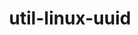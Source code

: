 ---
title: "util-linux-uuid"
layout: cache
categories: [package, develop]
meta: {"compilers": ["cce@18.0.0", "gcc@10.2.1", "gcc@10.3.0", "gcc@10.5.0", "gcc@11.1.0", "gcc@11.4.0", "gcc@12.3.0", "gcc@12.4.0", "gcc@13.2.0", "gcc@13.3.0", "gcc@7.3.1", "gcc@7.5.0", "gcc@9.4.0", "intel-oneapi-compilers@2024.1.0", "intel-oneapi-compilers@2025.1.0"], "num_specs": 78, "num_specs_by_stack": {"aws-isc": 1, "aws-isc-aarch64": 1, "aws-pcluster-neoverse_v1": 4, "aws-pcluster-x86_64_v4": 12, "bootstrap-x86_64-linux-gnu": 4, "build_systems": 4, "data-vis-sdk": 4, "developer-tools": 1, "developer-tools-aarch64-linux-gnu": 4, "developer-tools-manylinux2014": 1, "developer-tools-x86_64_v3-linux-gnu": 4, "e4s": 4, "e4s-cray-rhel": 3, "e4s-cray-sles": 1, "e4s-neoverse-v2": 4, "e4s-neoverse_v1": 1, "e4s-oneapi": 4, "e4s-power": 1, "e4s-rocm-external": 4, "gpu-tests": 3, "hep": 4, "ml-linux-aarch64-cpu": 4, "ml-linux-aarch64-cuda": 4, "ml-linux-x86_64-cpu": 4, "ml-linux-x86_64-cuda": 4, "ml-linux-x86_64-rocm": 4, "radiuss": 4, "radiuss-aws": 4, "radiuss-aws-aarch64": 5, "root": 78, "tutorial": 8}, "oss": ["amzn2", "centos7", "rhel8", "sle_hpc15", "ubuntu18.04", "ubuntu20.04", "ubuntu22.04", "ubuntu24.04"], "platforms": ["linux"], "stacks": ["aws-isc", "aws-isc-aarch64", "aws-pcluster-neoverse_v1", "aws-pcluster-x86_64_v4", "bootstrap-x86_64-linux-gnu", "build_systems", "data-vis-sdk", "developer-tools", "developer-tools-aarch64-linux-gnu", "developer-tools-manylinux2014", "developer-tools-x86_64_v3-linux-gnu", "e4s", "e4s-cray-rhel", "e4s-cray-sles", "e4s-neoverse-v2", "e4s-neoverse_v1", "e4s-oneapi", "e4s-power", "e4s-rocm-external", "gpu-tests", "hep", "ml-linux-aarch64-cpu", "ml-linux-aarch64-cuda", "ml-linux-x86_64-cpu", "ml-linux-x86_64-cuda", "ml-linux-x86_64-rocm", "radiuss", "radiuss-aws", "radiuss-aws-aarch64", "root", "tutorial"], "targets": ["aarch64", "neoverse_v1", "neoverse_v2", "ppc64le", "x86_64_v3", "x86_64_v4"], "versions": ["2.38.1", "2.40.1", "2.40.2", "2.40.4", "2.41"]}
spec_details: [{"compiler": "gcc@11.4.0", "hash": "2d74olslnqffycllu3iqrzlt266ffha4", "os": "ubuntu22.04", "platform": "linux", "size": "-", "stacks": ["e4s-neoverse-v2", "root"], "target": "neoverse_v2", "variants": ["build_system=autotools"], "versions": ["2.41"]}, {"compiler": "gcc@11.1.0", "hash": "2olthk4n2eglo5bivpiwa5jkpebire2g", "os": "ubuntu20.04", "platform": "linux", "size": "-", "stacks": ["data-vis-sdk", "root"], "target": "x86_64_v3", "variants": ["build_system=autotools"], "versions": ["2.41"]}, {"compiler": "gcc@7.3.1", "hash": "3bqtro4gfccd25s5reg2hddp6yziszj6", "os": "amzn2", "platform": "linux", "size": "-", "stacks": ["radiuss-aws", "root"], "target": "x86_64_v3", "variants": ["build_system=autotools"], "versions": ["2.41"]}, {"compiler": "gcc@12.4.0", "hash": "3nhnkw3bjgpepumfmz5p367h5kyfbgx7", "os": "amzn2", "platform": "linux", "size": "-", "stacks": ["aws-pcluster-neoverse_v1", "root"], "target": "neoverse_v1", "variants": ["build_system=autotools"], "versions": ["2.40.4"]}, {"compiler": "gcc@11.4.0", "hash": "47x2hjvcat6oe6hbyswfiekaltofzvrw", "os": "ubuntu22.04", "platform": "linux", "size": "-", "stacks": ["e4s", "e4s-rocm-external", "hep", "root", "tutorial"], "target": "x86_64_v3", "variants": ["build_system=autotools"], "versions": ["2.41"]}, {"compiler": "intel-oneapi-compilers@2024.1.0", "hash": "4xr53j3qbbvbgbn2mavmal3ekuponmij", "os": "amzn2", "platform": "linux", "size": "-", "stacks": ["aws-pcluster-x86_64_v4", "root"], "target": "x86_64_v4", "variants": ["build_system=autotools"], "versions": ["2.41"]}, {"compiler": "gcc@11.4.0", "hash": "57lv7xdyv2j3pm25ao6mu3rrszlq6edn", "os": "ubuntu22.04", "platform": "linux", "size": "-", "stacks": ["e4s-neoverse_v1", "root"], "target": "neoverse_v1", "variants": ["build_system=autotools"], "versions": ["2.40.2"]}, {"compiler": "gcc@11.4.0", "hash": "5ppx754zmf3bferqitwg33zmo7t55eyz", "os": "ubuntu22.04", "platform": "linux", "size": "-", "stacks": ["e4s", "e4s-rocm-external", "hep", "root", "tutorial"], "target": "x86_64_v3", "variants": ["build_system=autotools"], "versions": ["2.40.4"]}, {"compiler": "gcc@7.5.0", "hash": "5yrjssphnz2csrx23rhpla4mbrfqv5g7", "os": "ubuntu18.04", "platform": "linux", "size": "-", "stacks": ["developer-tools", "root"], "target": "x86_64_v3", "variants": ["build_system=autotools"], "versions": ["2.40.1"]}, {"compiler": "intel-oneapi-compilers@2024.1.0", "hash": "6duzilesddo7xot5gyuxbbj3v5pwkbbf", "os": "amzn2", "platform": "linux", "size": "-", "stacks": ["aws-pcluster-x86_64_v4", "root"], "target": "x86_64_v3", "variants": ["build_system=autotools"], "versions": ["2.41"]}, {"compiler": "cce@18.0.0", "hash": "6rrzla4mebdbqbwzgpzhxar2f2mffmil", "os": "rhel8", "platform": "linux", "size": "-", "stacks": ["e4s-cray-rhel", "root"], "target": "x86_64_v3", "variants": ["build_system=autotools"], "versions": ["2.41"]}, {"compiler": "gcc@13.3.0", "hash": "7r4hacowqwji65mwxzjltxact5pzdrng", "os": "rhel8", "platform": "linux", "size": "-", "stacks": ["developer-tools-aarch64-linux-gnu", "root"], "target": "aarch64", "variants": ["build_system=autotools"], "versions": ["2.41"]}, {"compiler": "gcc@10.5.0", "hash": "7syfs5o2gpf533fzpizf7g5bjfbiz3k7", "os": "centos7", "platform": "linux", "size": "-", "stacks": ["developer-tools-x86_64_v3-linux-gnu", "root"], "target": "x86_64_v3", "variants": ["build_system=autotools"], "versions": ["2.41"]}, {"compiler": "gcc@12.3.0", "hash": "7tbqmhm4hepciogzgui7ab5qqfdsb5rm", "os": "ubuntu22.04", "platform": "linux", "size": "-", "stacks": ["root", "tutorial"], "target": "x86_64_v3", "variants": ["build_system=autotools"], "versions": ["2.41"]}, {"compiler": "intel-oneapi-compilers@2024.1.0", "hash": "7vej6k3u7gl3sng6jajhifn3m36txmbt", "os": "amzn2", "platform": "linux", "size": "-", "stacks": ["aws-pcluster-x86_64_v4", "root"], "target": "x86_64_v3", "variants": ["build_system=autotools"], "versions": ["2.41"]}, {"compiler": "gcc@13.3.0", "hash": "bzvb2ual6b53mznybxs45yv2ggbrcaxm", "os": "rhel8", "platform": "linux", "size": "-", "stacks": ["developer-tools-aarch64-linux-gnu", "root"], "target": "aarch64", "variants": ["build_system=autotools"], "versions": ["2.41"]}, {"compiler": "gcc@7.3.1", "hash": "ceovn55t4r5g3wn4agqfblkhis6v6ios", "os": "amzn2", "platform": "linux", "size": "-", "stacks": ["radiuss-aws-aarch64", "root"], "target": "aarch64", "variants": ["build_system=autotools"], "versions": ["2.41"]}, {"compiler": "cce@18.0.0", "hash": "ckihiakonlppkbtmgeniz4ie7rwnjley", "os": "rhel8", "platform": "linux", "size": "-", "stacks": ["e4s-cray-rhel", "root"], "target": "x86_64_v3", "variants": ["build_system=autotools"], "versions": ["2.41"]}, {"compiler": "intel-oneapi-compilers@2024.1.0", "hash": "cxomro2s4c23wqv4fheuct4kf3ek2mmd", "os": "amzn2", "platform": "linux", "size": "-", "stacks": ["aws-pcluster-x86_64_v4", "root"], "target": "x86_64_v3", "variants": ["build_system=autotools"], "versions": ["2.41"]}, {"compiler": "gcc@7.3.1", "hash": "dcjayelnkvyl3tuzeirxj4swirawc2mi", "os": "amzn2", "platform": "linux", "size": "-", "stacks": ["radiuss-aws-aarch64", "root"], "target": "aarch64", "variants": ["build_system=autotools"], "versions": ["2.41"]}, {"compiler": "intel-oneapi-compilers@2025.1.0", "hash": "dcyuk32w5dzgwlkzitzmzgftss6y63pb", "os": "ubuntu22.04", "platform": "linux", "size": "-", "stacks": ["e4s-oneapi", "root"], "target": "x86_64_v3", "variants": ["build_system=autotools"], "versions": ["2.41"]}, {"compiler": "gcc@11.4.0", "hash": "ee35uumq6ydhw3zi3kklcjafb555ipu3", "os": "ubuntu22.04", "platform": "linux", "size": "-", "stacks": ["e4s", "e4s-rocm-external", "hep", "root", "tutorial"], "target": "x86_64_v3", "variants": ["build_system=autotools"], "versions": ["2.41"]}, {"compiler": "gcc@7.3.1", "hash": "ek2lnr7y5vnxyqaxp5kyxwiibxxgja7q", "os": "amzn2", "platform": "linux", "size": "-", "stacks": ["aws-isc", "root"], "target": "x86_64_v3", "variants": ["build_system=autotools"], "versions": ["2.40.2"]}, {"compiler": "gcc@13.3.0", "hash": "ek4vqb5wt6u4ky3fbdlznv4ek5u5ilhu", "os": "rhel8", "platform": "linux", "size": "-", "stacks": ["developer-tools-aarch64-linux-gnu", "root"], "target": "aarch64", "variants": ["build_system=autotools"], "versions": ["2.41"]}, {"compiler": "gcc@13.2.0", "hash": "era7fflfueqa6yliip5kl4afy6gpjpnm", "os": "ubuntu24.04", "platform": "linux", "size": "-", "stacks": ["ml-linux-aarch64-cpu", "ml-linux-aarch64-cuda", "root"], "target": "aarch64", "variants": ["build_system=autotools"], "versions": ["2.41"]}, {"compiler": "intel-oneapi-compilers@2025.1.0", "hash": "f5ojngxq2dfwjmhqchw5gagvdgk2fz45", "os": "ubuntu22.04", "platform": "linux", "size": "-", "stacks": ["e4s-oneapi", "root"], "target": "x86_64_v3", "variants": ["build_system=autotools"], "versions": ["2.41"]}, {"compiler": "gcc@12.3.0", "hash": "f7wzcq6jgkfwggy6u27zgjfq3lqk3dza", "os": "ubuntu22.04", "platform": "linux", "size": "-", "stacks": ["root", "tutorial"], "target": "x86_64_v3", "variants": ["build_system=autotools"], "versions": ["2.41"]}, {"compiler": "gcc@7.5.0", "hash": "fdeyxxy4frsrkiriaomqi6czufkcivag", "os": "ubuntu18.04", "platform": "linux", "size": "-", "stacks": ["build_systems", "radiuss", "root"], "target": "x86_64_v3", "variants": ["build_system=autotools"], "versions": ["2.40.4"]}, {"compiler": "gcc@7.5.0", "hash": "fkt2jbbnut4zyudfnzxpbannitflibnv", "os": "ubuntu18.04", "platform": "linux", "size": "-", "stacks": ["build_systems", "radiuss", "root"], "target": "x86_64_v3", "variants": ["build_system=autotools"], "versions": ["2.41"]}, {"compiler": "intel-oneapi-compilers@2025.1.0", "hash": "g42p6ymetrnxv4vyfx5vypnymbxetam7", "os": "ubuntu22.04", "platform": "linux", "size": "-", "stacks": ["e4s-oneapi", "root"], "target": "x86_64_v3", "variants": ["build_system=autotools"], "versions": ["2.41"]}, {"compiler": "gcc@11.1.0", "hash": "gfkjpzvkcbnv5nbceaedh5dnc64fngbj", "os": "ubuntu20.04", "platform": "linux", "size": "-", "stacks": ["data-vis-sdk", "root"], "target": "x86_64_v3", "variants": ["build_system=autotools"], "versions": ["2.40.4"]}, {"compiler": "gcc@13.3.0", "hash": "gfrj3omddmqwlm5ho7s3bk737pqx7la7", "os": "rhel8", "platform": "linux", "size": "-", "stacks": ["developer-tools-aarch64-linux-gnu", "root"], "target": "aarch64", "variants": ["build_system=autotools"], "versions": ["2.40.4"]}, {"compiler": "gcc@13.2.0", "hash": "gzi3aafzsnuei6h3u3zuhvjj73gko2wx", "os": "ubuntu24.04", "platform": "linux", "size": "-", "stacks": ["ml-linux-aarch64-cpu", "ml-linux-aarch64-cuda", "root"], "target": "aarch64", "variants": ["build_system=autotools"], "versions": ["2.40.4"]}, {"compiler": "gcc@12.3.0", "hash": "hn7kalkhslnibxpdwcwjwuemiyqx7f2h", "os": "ubuntu22.04", "platform": "linux", "size": "-", "stacks": ["root", "tutorial"], "target": "x86_64_v3", "variants": ["build_system=autotools"], "versions": ["2.40.4"]}, {"compiler": "gcc@12.3.0", "hash": "huxhmxq4lc3wwimitnn7g5iehvh3gsu6", "os": "ubuntu22.04", "platform": "linux", "size": "-", "stacks": ["root", "tutorial"], "target": "x86_64_v3", "variants": ["build_system=autotools"], "versions": ["2.41"]}, {"compiler": "gcc@7.3.1", "hash": "iho3diowdligfpyyzllf46tquuc6p36s", "os": "amzn2", "platform": "linux", "size": "-", "stacks": ["aws-isc-aarch64", "root"], "target": "aarch64", "variants": ["build_system=autotools"], "versions": ["2.40.2"]}, {"compiler": "intel-oneapi-compilers@2024.1.0", "hash": "ijrw222pwnrc3v2hmcstk4x27r6rjjdc", "os": "amzn2", "platform": "linux", "size": "-", "stacks": ["aws-pcluster-x86_64_v4", "root"], "target": "x86_64_v4", "variants": ["build_system=autotools"], "versions": ["2.40.4"]}, {"compiler": "intel-oneapi-compilers@2024.1.0", "hash": "il2izaqrpebtut47tva5ssmyi6vym7ek", "os": "amzn2", "platform": "linux", "size": "-", "stacks": ["aws-pcluster-x86_64_v4", "root"], "target": "x86_64_v3", "variants": ["build_system=autotools"], "versions": ["2.41"]}, {"compiler": "gcc@13.2.0", "hash": "ioznyhkotisqepsizgzenps4borxjgbt", "os": "ubuntu24.04", "platform": "linux", "size": "-", "stacks": ["bootstrap-x86_64-linux-gnu", "ml-linux-x86_64-cpu", "ml-linux-x86_64-cuda", "ml-linux-x86_64-rocm", "root"], "target": "x86_64_v3", "variants": ["build_system=autotools"], "versions": ["2.41"]}, {"compiler": "gcc@7.3.1", "hash": "j55qg5iz4d3tebkobrjh5n2jo4tqdjsi", "os": "amzn2", "platform": "linux", "size": "-", "stacks": ["radiuss-aws-aarch64", "root"], "target": "aarch64", "variants": ["build_system=autotools"], "versions": ["2.41"]}, {"compiler": "gcc@10.2.1", "hash": "jdcnfvde37i43ajzlhl4qvjeacjidadd", "os": "centos7", "platform": "linux", "size": "-", "stacks": ["developer-tools-manylinux2014", "root"], "target": "x86_64_v3", "variants": ["build_system=autotools"], "versions": ["2.40.2"]}, {"compiler": "gcc@12.4.0", "hash": "jlyukprwvz4ny3ywswp3sv76ecfvxf73", "os": "amzn2", "platform": "linux", "size": "-", "stacks": ["aws-pcluster-neoverse_v1", "root"], "target": "neoverse_v1", "variants": ["build_system=autotools"], "versions": ["2.41"]}, {"compiler": "gcc@7.3.1", "hash": "jt27v7gqbg53kju3jgut2v4nd6wvycuq", "os": "amzn2", "platform": "linux", "size": "-", "stacks": ["radiuss-aws-aarch64", "root"], "target": "aarch64", "variants": ["build_system=autotools"], "versions": ["2.40.4"]}, {"compiler": "gcc@12.4.0", "hash": "jumnqk3qy4vtm3i36cbcjney23xwthk2", "os": "amzn2", "platform": "linux", "size": "-", "stacks": ["aws-pcluster-neoverse_v1", "root"], "target": "neoverse_v1", "variants": ["build_system=autotools"], "versions": ["2.41"]}, {"compiler": "gcc@11.4.0", "hash": "jx6xaf7uk2zqlcrw6aufztebzs4vcjnw", "os": "ubuntu22.04", "platform": "linux", "size": "-", "stacks": ["e4s-neoverse-v2", "root"], "target": "neoverse_v2", "variants": ["build_system=autotools"], "versions": ["2.41"]}, {"compiler": "gcc@11.4.0", "hash": "k3qa2xsdpeti365pbax24jeyyu3dkej2", "os": "ubuntu22.04", "platform": "linux", "size": "-", "stacks": ["e4s-neoverse-v2", "root"], "target": "neoverse_v2", "variants": ["build_system=autotools"], "versions": ["2.41"]}, {"compiler": "gcc@13.2.0", "hash": "kaa6t5qxtfq4uhp2b5evknn2l55vb7g2", "os": "ubuntu24.04", "platform": "linux", "size": "-", "stacks": ["bootstrap-x86_64-linux-gnu", "ml-linux-x86_64-cpu", "ml-linux-x86_64-cuda", "ml-linux-x86_64-rocm", "root"], "target": "x86_64_v3", "variants": ["build_system=autotools"], "versions": ["2.40.4"]}, {"compiler": "gcc@7.3.1", "hash": "keh3imm2uu4cfuubfqhwtcwhcmk7geft", "os": "amzn2", "platform": "linux", "size": "-", "stacks": ["radiuss-aws", "root"], "target": "x86_64_v3", "variants": ["build_system=autotools"], "versions": ["2.40.4"]}, {"compiler": "gcc@11.1.0", "hash": "kwbzfqsw3sgf2eh6t3mlby46mwgvwkur", "os": "ubuntu20.04", "platform": "linux", "size": "-", "stacks": ["data-vis-sdk", "root"], "target": "x86_64_v3", "variants": ["build_system=autotools"], "versions": ["2.41"]}, {"compiler": "gcc@9.4.0", "hash": "ls2bl2yrvnorm2wkidv5nmpqgv3o3ulc", "os": "ubuntu20.04", "platform": "linux", "size": "-", "stacks": ["e4s-power", "root"], "target": "ppc64le", "variants": ["build_system=autotools"], "versions": ["2.40.2"]}, {"compiler": "intel-oneapi-compilers@2024.1.0", "hash": "lvkc736eftepqikr6allpjzvetmmfety", "os": "amzn2", "platform": "linux", "size": "-", "stacks": ["aws-pcluster-x86_64_v4", "root"], "target": "x86_64_v4", "variants": ["build_system=autotools"], "versions": ["2.41"]}, {"compiler": "gcc@7.3.1", "hash": "mey7g7ajexdr5xiu3lfrgagv5w7g76vr", "os": "amzn2", "platform": "linux", "size": "-", "stacks": ["radiuss-aws-aarch64", "root"], "target": "aarch64", "variants": ["build_system=autotools"], "versions": ["2.41"]}, {"compiler": "gcc@7.5.0", "hash": "mfrpumuvz7d4h6neeodzyjnfrzrlzgqf", "os": "ubuntu18.04", "platform": "linux", "size": "-", "stacks": ["build_systems", "radiuss", "root"], "target": "x86_64_v3", "variants": ["build_system=autotools"], "versions": ["2.41"]}, {"compiler": "gcc@10.5.0", "hash": "ne3tscczj7ychrcssy2mjcynzcrlyhlv", "os": "centos7", "platform": "linux", "size": "-", "stacks": ["developer-tools-x86_64_v3-linux-gnu", "root"], "target": "x86_64_v3", "variants": ["build_system=autotools"], "versions": ["2.40.4"]}, {"compiler": "intel-oneapi-compilers@2024.1.0", "hash": "onkfrlytuibwxxzkjiawrnh7xlymzi7v", "os": "amzn2", "platform": "linux", "size": "-", "stacks": ["aws-pcluster-x86_64_v4", "root"], "target": "x86_64_v3", "variants": ["build_system=autotools"], "versions": ["2.40.4"]}, {"compiler": "gcc@12.4.0", "hash": "ppv57us2hu36dp4263xc36zfacmpvcwn", "os": "amzn2", "platform": "linux", "size": "-", "stacks": ["aws-pcluster-neoverse_v1", "root"], "target": "neoverse_v1", "variants": ["build_system=autotools"], "versions": ["2.41"]}, {"compiler": "intel-oneapi-compilers@2024.1.0", "hash": "pr2ymmpow632maiepsth3ijco6a7l6id", "os": "amzn2", "platform": "linux", "size": "-", "stacks": ["aws-pcluster-x86_64_v4", "root"], "target": "x86_64_v4", "variants": ["build_system=autotools"], "versions": ["2.41"]}, {"compiler": "gcc@13.2.0", "hash": "qcssgu46mhwkiwxtgujk2uis6rmdrt3z", "os": "ubuntu24.04", "platform": "linux", "size": "-", "stacks": ["bootstrap-x86_64-linux-gnu", "ml-linux-x86_64-cpu", "ml-linux-x86_64-cuda", "ml-linux-x86_64-rocm", "root"], "target": "x86_64_v3", "variants": ["build_system=autotools"], "versions": ["2.41"]}, {"compiler": "gcc@13.2.0", "hash": "qixekhyvnr26cgcodvgv3k7jounhhkfi", "os": "ubuntu24.04", "platform": "linux", "size": "-", "stacks": ["ml-linux-aarch64-cpu", "ml-linux-aarch64-cuda", "root"], "target": "aarch64", "variants": ["build_system=autotools"], "versions": ["2.41"]}, {"compiler": "gcc@10.5.0", "hash": "rclygjp5ect3cz5vewesx5kjxl6ghinv", "os": "centos7", "platform": "linux", "size": "-", "stacks": ["developer-tools-x86_64_v3-linux-gnu", "root"], "target": "x86_64_v3", "variants": ["build_system=autotools"], "versions": ["2.41"]}, {"compiler": "intel-oneapi-compilers@2024.1.0", "hash": "rm6ume7ysdrjukjmwm7pufxdvmlhbz3o", "os": "amzn2", "platform": "linux", "size": "-", "stacks": ["aws-pcluster-x86_64_v4", "root"], "target": "x86_64_v3", "variants": ["build_system=autotools"], "versions": ["2.40.4"]}, {"compiler": "gcc@13.2.0", "hash": "rrcvyubpuopakpra3o7zuayb3m7cj2al", "os": "ubuntu24.04", "platform": "linux", "size": "-", "stacks": ["bootstrap-x86_64-linux-gnu", "ml-linux-x86_64-cpu", "ml-linux-x86_64-cuda", "ml-linux-x86_64-rocm", "root"], "target": "x86_64_v3", "variants": ["build_system=autotools"], "versions": ["2.41"]}, {"compiler": "gcc@11.4.0", "hash": "s7htt2dfls3wyckhpkuoweuxlapvlho6", "os": "ubuntu22.04", "platform": "linux", "size": "-", "stacks": ["e4s", "e4s-rocm-external", "hep", "root", "tutorial"], "target": "x86_64_v3", "variants": ["build_system=autotools"], "versions": ["2.41"]}, {"compiler": "gcc@10.5.0", "hash": "sg7gm56d2zxmz6oczu7uqxbcbfpsqeye", "os": "centos7", "platform": "linux", "size": "-", "stacks": ["developer-tools-x86_64_v3-linux-gnu", "root"], "target": "x86_64_v3", "variants": ["build_system=autotools"], "versions": ["2.41"]}, {"compiler": "gcc@11.1.0", "hash": "u7lzoqv7efxtcqrxey7veznzqbdau7r2", "os": "ubuntu20.04", "platform": "linux", "size": "-", "stacks": ["data-vis-sdk", "root"], "target": "x86_64_v3", "variants": ["build_system=autotools"], "versions": ["2.41"]}, {"compiler": "intel-oneapi-compilers@2024.1.0", "hash": "uahi6cbebfiyf54qfrxkaau3yepp7qnb", "os": "amzn2", "platform": "linux", "size": "-", "stacks": ["aws-pcluster-x86_64_v4", "root"], "target": "x86_64_v3", "variants": ["build_system=autotools"], "versions": ["2.41"]}, {"compiler": "gcc@10.3.0", "hash": "uaunmviqintsmsuqejnu2oblefpcvhnu", "os": "sle_hpc15", "platform": "linux", "size": "-", "stacks": ["e4s-cray-sles", "root"], "target": "x86_64_v4", "variants": ["build_system=autotools"], "versions": ["2.40.2"]}, {"compiler": "cce@18.0.0", "hash": "ublg2d2ulps3xrsi7b7jnqodlrzazcts", "os": "rhel8", "platform": "linux", "size": "-", "stacks": ["e4s-cray-rhel", "root"], "target": "x86_64_v3", "variants": ["build_system=autotools"], "versions": ["2.40.4"]}, {"compiler": "intel-oneapi-compilers@2024.1.0", "hash": "ufkqvbywmifinohh74ihq3yewm57zjlb", "os": "amzn2", "platform": "linux", "size": "-", "stacks": ["aws-pcluster-x86_64_v4", "root"], "target": "x86_64_v3", "variants": ["build_system=autotools"], "versions": ["2.41"]}, {"compiler": "gcc@13.2.0", "hash": "uqv4h2toix3ix3hjmvkvuprj44kwrshq", "os": "ubuntu24.04", "platform": "linux", "size": "-", "stacks": ["ml-linux-aarch64-cpu", "ml-linux-aarch64-cuda", "root"], "target": "aarch64", "variants": ["build_system=autotools"], "versions": ["2.41"]}, {"compiler": "gcc@11.1.0", "hash": "vb6hkeayg4qb7bywsdnvz4dmgpina72v", "os": "ubuntu20.04", "platform": "linux", "size": "-", "stacks": ["gpu-tests", "root"], "target": "x86_64_v3", "variants": ["build_system=autotools"], "versions": ["2.38.1"]}, {"compiler": "gcc@7.5.0", "hash": "vfxapsc6ubby355vzqe5ks7jve5sb7ul", "os": "ubuntu18.04", "platform": "linux", "size": "-", "stacks": ["build_systems", "radiuss", "root"], "target": "x86_64_v3", "variants": ["build_system=autotools"], "versions": ["2.41"]}, {"compiler": "intel-oneapi-compilers@2025.1.0", "hash": "vgahkzs2mj6sfaruoz7qkxdwen3ju7mu", "os": "ubuntu22.04", "platform": "linux", "size": "-", "stacks": ["e4s-oneapi", "root"], "target": "x86_64_v3", "variants": ["build_system=autotools"], "versions": ["2.40.4"]}, {"compiler": "gcc@11.1.0", "hash": "vjlziyguk25nnbu2igbxqbry5javuncy", "os": "ubuntu20.04", "platform": "linux", "size": "-", "stacks": ["gpu-tests", "root"], "target": "x86_64_v3", "variants": ["build_system=autotools"], "versions": ["2.38.1"]}, {"compiler": "gcc@11.1.0", "hash": "x5uuvt4zbize7wph52fvgppuudns7nk4", "os": "ubuntu20.04", "platform": "linux", "size": "-", "stacks": ["gpu-tests", "root"], "target": "x86_64_v3", "variants": ["build_system=autotools"], "versions": ["2.38.1"]}, {"compiler": "gcc@7.3.1", "hash": "x7aayybijxmbdc4i6y23s2jsdx7r5vrj", "os": "amzn2", "platform": "linux", "size": "-", "stacks": ["radiuss-aws", "root"], "target": "x86_64_v3", "variants": ["build_system=autotools"], "versions": ["2.41"]}, {"compiler": "gcc@7.3.1", "hash": "xkzni4ihqnrniha254xwydrfr3lthugd", "os": "amzn2", "platform": "linux", "size": "-", "stacks": ["radiuss-aws", "root"], "target": "x86_64_v3", "variants": ["build_system=autotools"], "versions": ["2.41"]}, {"compiler": "gcc@11.4.0", "hash": "xpalde62qepiomsdjskz4akobmomtwv3", "os": "ubuntu22.04", "platform": "linux", "size": "-", "stacks": ["e4s-neoverse-v2", "root"], "target": "neoverse_v2", "variants": ["build_system=autotools"], "versions": ["2.40.4"]}]
---